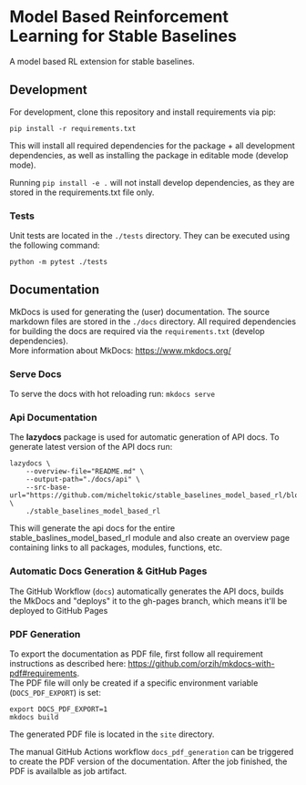 # Model Based Reinforcement Learning for Stable Baselines
A model based RL extension for stable baselines.

## Development
For development, clone this repository and install requirements via pip:
```
pip install -r requirements.txt
```
This will install all required dependencies for the package + all development
dependencies, as well as installing the package in editable mode (develop mode).

Running `pip install -e .` will not install develop dependencies, as they are
stored in the requirements.txt file only.

### Tests
Unit tests are located in the `./tests` directory. They can be executed using
the following command:
```
python -m pytest ./tests
```

## Documentation
MkDocs is used for generating the (user) documentation. The source markdown files
are stored in the `./docs` directory. All required dependencies for building the
docs are required via the `requirements.txt` (develop dependencies).  
More information about MkDocs: https://www.mkdocs.org/

### Serve Docs
To serve the docs with hot reloading run: `mkdocs serve`

### Api Documentation
The **lazydocs** package is used for automatic generation of API docs. To
generate latest version of the API docs run:
```
lazydocs \
    --overview-file="README.md" \
    --output-path="./docs/api" \
    --src-base-url="https://github.com/micheltokic/stable_baselines_model_based_rl/blob/main/" \
    ./stable_baselines_model_based_rl
```
This will generate the api docs for the entire stable_baslines_model_based_rl
module and also create an overview page containing links to all packages, modules,
functions, etc.

### Automatic Docs Generation & GitHub Pages
The GitHub Workflow (`docs`) automatically generates the API docs, builds the MkDocs
and "deploys" it to the gh-pages branch, which means it'll be deployed to GitHub Pages

### PDF Generation
To export the documentation as PDF file, first follow all requirement instructions
as described here: https://github.com/orzih/mkdocs-with-pdf#requirements.  
The PDF file will only be created if a specific environment variable
(`DOCS_PDF_EXPORT`) is set:  
```shell
export DOCS_PDF_EXPORT=1
mkdocs build
```
The generated PDF file is located in the `site` directory.

The manual GitHub Actions workflow `docs_pdf_generation` can be triggered to create the PDF version
of the documentation. After the job finished, the PDF is availalble as job artifact.
